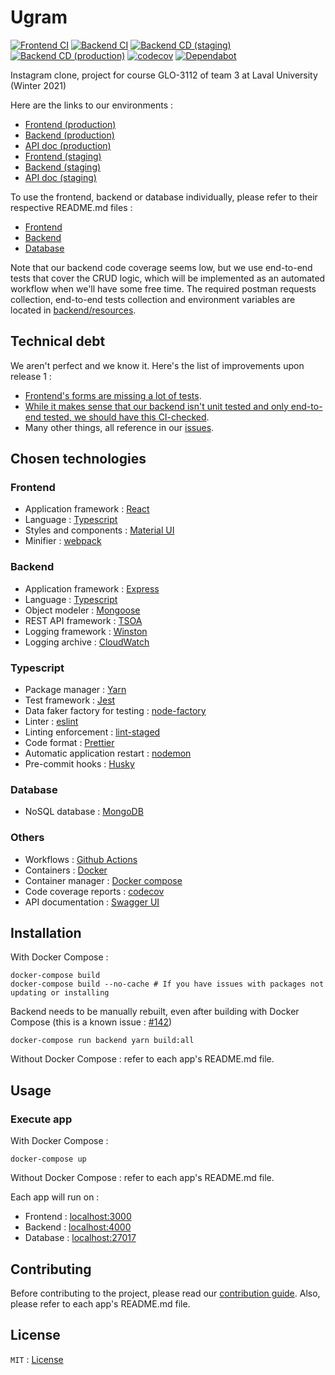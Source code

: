 # Ugram

[![Frontend CI](https://github.com/GLO3112-classrooms/ugram-h2021-team-03/actions/workflows/frontend-ci.yml/badge.svg)](https://github.com/GLO3112-classrooms/ugram-h2021-team-03/actions/workflows/frontend-ci.yml)
[![Backend CI](https://github.com/GLO3112-classrooms/ugram-h2021-team-03/actions/workflows/backend-ci.yml/badge.svg)](https://github.com/GLO3112-classrooms/ugram-h2021-team-03/actions/workflows/backend-ci.yml)
[![Backend CD (staging)](https://github.com/GLO3112-classrooms/ugram-h2021-team-03/actions/workflows/backend-cd-staging.yml/badge.svg)](https://github.com/GLO3112-classrooms/ugram-h2021-team-03/actions/workflows/backend-cd-staging.yml)
[![Backend CD (production)](https://github.com/GLO3112-classrooms/ugram-h2021-team-03/actions/workflows/backend-cd-production.yml/badge.svg)](https://github.com/GLO3112-classrooms/ugram-h2021-team-03/actions/workflows/backend-cd-production.yml)
[![codecov](https://codecov.io/gh/GLO3112-classrooms/ugram-h2021-team-03/branch/develop/graph/badge.svg?token=KH3C595NOS)](https://codecov.io/gh/GLO3112-classrooms/ugram-h2021-team-03)
[![Dependabot](https://badgen.net/badge/Dependabot/enabled/green?icon=dependabot)](https://dependabot.com/)

Instagram clone, project for course GLO-3112 of team 3 at Laval University (Winter 2021)

Here are the links to our environments : 
- [Frontend (production)](http://ugram.ca)
- [Backend (production)](http://api.ugram.ca)
- [API doc (production)](http://api.ugram.ca/docs)
- [Frontend (staging)](http://staging.ugram.ca)
- [Backend (staging)](http://staging.api.ugram.ca)
- [API doc (staging)](http://staging.api.ugram.ca/docs)

To use the frontend, backend or database individually, please refer to their respective README.md files : 
- [Frontend](frontend)
- [Backend](backend)
- [Database](database)

Note that our backend code coverage seems low, but we use end-to-end tests that cover the CRUD logic, which will be implemented as an automated workflow when we'll have some free time. The required postman requests collection, end-to-end tests collection and environment variables are located in [backend/resources](backend/resources).

## Technical debt

We aren't perfect and we know it. Here's the list of improvements upon release 1 : 

- [Frontend's forms are missing a lot of tests](https://github.com/GLO3112-classrooms/ugram-h2021-team-03/issues/242).
- [While it makes sense that our backend isn't unit tested and only end-to-end tested, we should have this CI-checked](https://github.com/GLO3112-classrooms/ugram-h2021-team-03/issues/138).
- Many other things, all reference in our [issues](https://github.com/GLO3112-classrooms/ugram-h2021-team-03/issues).

## Chosen technologies

### Frontend

- Application framework : [React](https://reactjs.org/)
- Language : [Typescript](https://www.typescriptlang.org/)
- Styles and components : [Material UI](https://material-ui.com/)
- Minifier : [webpack](https://webpack.js.org/)

### Backend

- Application framework : [Express](https://expressjs.com/)
- Language : [Typescript](https://www.typescriptlang.org/)
- Object modeler : [Mongoose](https://mongoosejs.com/)
- REST API framework : [TSOA](https://github.com/lukeautry/tsoa)
- Logging framework : [Winston](https://github.com/winstonjs/winston)
- Logging archive : [CloudWatch](https://aws.amazon.com/cloudwatch)

### Typescript

- Package manager : [Yarn](https://yarnpkg.com/)
- Test framework : [Jest](https://jestjs.io/)
- Data faker factory for testing : [node-factory](https://olavoasantos.github.io/node-factory/)
- Linter : [eslint](https://eslint.org/)
- Linting enforcement : [lint-staged](https://github.com/okonet/lint-staged)
- Code format : [Prettier](https://prettier.io/)
- Automatic application restart : [nodemon](https://nodemon.io/)
- Pre-commit hooks : [Husky](https://github.com/typicode/husky)

### Database

- NoSQL database : [MongoDB](https://www.mongodb.com/)

### Others

- Workflows : [Github Actions](https://github.com/features/actions)
- Containers : [Docker](https://www.docker.com/)
- Container manager : [Docker compose](https://docs.docker.com/compose/)
- Code coverage reports : [codecov](https://codecov.io/)
- API documentation : [Swagger UI](https://swagger.io/tools/swagger-ui/)

## Installation

With Docker Compose : 
```shell
docker-compose build
docker-compose build --no-cache # If you have issues with packages not updating or installing
```

Backend needs to be manually rebuilt, even after building with Docker Compose (this is a known issue : [#142](https://github.com/GLO3112-classrooms/ugram-h2021-team-03/issues/142))

```shell
docker-compose run backend yarn build:all
```

Without Docker Compose : refer to each app's README.md file.

## Usage

### Execute app

With Docker Compose :
```shell
docker-compose up
```

Without Docker Compose : refer to each app's README.md file.

Each app will run on : 

- Frontend : [localhost:3000](http://localhost:3000)
- Backend : [localhost:4000](http://localhost:4000)
- Database : [localhost:27017](http://localhost:27017)

## Contributing

Before contributing to the project, please read our [contribution guide](CONTRIBUTING.md). Also, please refer to each app's README.md file.

## License

`MIT` : [License](LICENSE)
